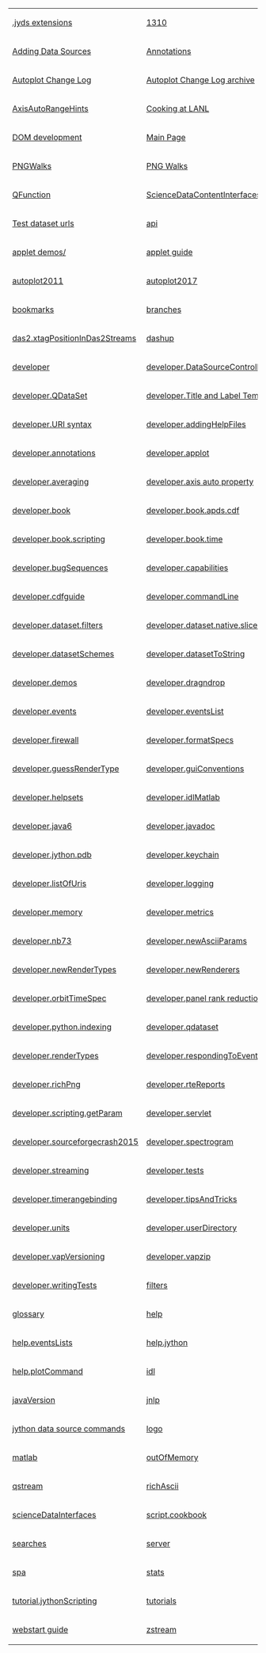 <html>

<body>

<table style="background: inherit;" border="0" width="100%">

<tr>

<td>

<a href="/.jyds_extensions" title=".jyds extensions">.jyds
extensions</a>

</td>

<td>

<a href="/1310" title="1310">1310</a>

</td>

<td>

<a href="/32bit" title="32bit">32bit</a>

</td>

</tr>

<tr>

<td>

<a href="/Adding_Data_Sources" title="Adding Data Sources">Adding Data
Sources</a>

</td>

<td>

<a href="/Annotations" title="Annotations">Annotations</a>

</td>

<td>

<a href="/Autoplot/autoplot/index.php" title="Autoplot/autoplot/index.php">Autoplot/autoplot/index.php</a>

</td>

</tr>

<tr>

<td>

<a href="/Autoplot_Change_Log" title="Autoplot Change Log">Autoplot
Change Log</a>

</td>

<td>

<a href="/Autoplot_Change_Log_archive" title="Autoplot Change Log archive">Autoplot
Change Log archive</a>

</td>

<td>

<a href="/Autoplot_from_source" title="Autoplot from source">Autoplot
from source</a>

</td>

</tr>

<tr>

<td>

<a href="/AxisAutoRangeHints" title="AxisAutoRangeHints">AxisAutoRangeHints</a>

</td>

<td>

<a href="/Cooking_at_LANL" title="Cooking at LANL">Cooking at LANL</a>

</td>

<td>

<a href="/CustomRenderers" title="CustomRenderers">CustomRenderers</a>

</td>

</tr>

<tr>

<td>

<a href="/DOM_development" title="DOM development">DOM development</a>

</td>

<td>

<a href="/Main_Page" title="Main Page">Main Page</a>

</td>

<td>

<a href="/Manual" title="Manual">Manual</a>

</td>

</tr>

<tr>

<td>

<a href="/PNGWalks" title="PNGWalks">PNGWalks</a>

</td>

<td>

<a href="/PNG_Walks" title="PNG Walks">PNG Walks</a>

</td>

<td>

<a href="/QDataSet" title="QDataSet">QDataSet</a>

</td>

</tr>

<tr>

<td>

<a href="/QFunction" title="QFunction">QFunction</a>

</td>

<td>

<a href="/ScienceDataContentInterfaces" title="ScienceDataContentInterfaces">ScienceDataContentInterfaces</a>

</td>

<td>

<a href="/Telecons" title="Telecons">Telecons</a>

</td>

</tr>

<tr>

<td>

<a href="/Test_dataset_urls" title="Test dataset urls">Test dataset
urls</a>

</td>

<td>

<a href="/api" title="api">api</a>

</td>

<td>

<a href="/applet_demos" title="applet demos">applet demos</a>

</td>

</tr>

<tr>

<td>

<div class="allpagesredirect">

<a href="/applet_demos/" title="applet demos/">applet demos/</a>

</div>

</td>

<td>

<a href="/applet_guide" title="applet guide">applet guide</a>

</td>

<td>

<a href="/ascii_data_source" title="ascii data source">ascii data
source</a>

</td>

</tr>

<tr>

<td>

<div class="allpagesredirect">

<a href="/autoplot2011" title="autoplot2011">autoplot2011</a>

</div>

</td>

<td>

<a href="/autoplot2017" title="autoplot2017">autoplot2017</a>

</td>

<td>

<a href="/batch" title="batch">batch</a>

</td>

</tr>

<tr>

<td>

<a href="/bookmarks" title="bookmarks">bookmarks</a>

</td>

<td>

<a href="/branches" title="branches">branches</a>

</td>

<td>

<a href="/cookbook" title="cookbook">cookbook</a>

</td>

</tr>

<tr>

<td>

<a href="/das2.xtagPositionInDas2Streams" title="das2.xtagPositionInDas2Streams">das2.xtagPositionInDas2Streams</a>

</td>

<td>

<a href="/dashup" title="dashup">dashup</a>

</td>

<td>

<a href="/data_point_recorder" title="data point recorder">data point
recorder</a>

</td>

</tr>

<tr>

<td>

<a href="/developer" title="developer">developer</a>

</td>

<td>

<a href="/developer.DataSourceController" title="developer.DataSourceController">developer.DataSourceController</a>

</td>

<td>

<a href="/developer.DataSource_API_Change" title="developer.DataSource API Change">developer.DataSource
API Change</a>

</td>

</tr>

<tr>

<td>

<a href="/developer.QDataSet" title="developer.QDataSet">developer.QDataSet</a>

</td>

<td>

<a href="/developer.Title_and_Label_Templates" title="developer.Title and Label Templates">developer.Title
and Label Templates</a>

</td>

<td>

<a href="/developer.URI_completion" title="developer.URI completion">developer.URI
completion</a>

</td>

</tr>

<tr>

<td>

<a href="/developer.URI_syntax" title="developer.URI syntax">developer.URI
syntax</a>

</td>

<td>

<a href="/developer.addingHelpFiles" title="developer.addingHelpFiles">developer.addingHelpFiles</a>

</td>

<td>

<a href="/developer.aggregation" title="developer.aggregation">developer.aggregation</a>

</td>

</tr>

<tr>

<td>

<a href="/developer.annotations" title="developer.annotations">developer.annotations</a>

</td>

<td>

<a href="/developer.applot" title="developer.applot">developer.applot</a>

</td>

<td>

<a href="/developer.autolayout" title="developer.autolayout">developer.autolayout</a>

</td>

</tr>

<tr>

<td>

<a href="/developer.averaging" title="developer.averaging">developer.averaging</a>

</td>

<td>

<a href="/developer.axis_auto_property" title="developer.axis auto property">developer.axis
auto property</a>

</td>

<td>

<a href="/developer.bindingTypes" title="developer.bindingTypes">developer.bindingTypes</a>

</td>

</tr>

<tr>

<td>

<a href="/developer.book" title="developer.book">developer.book</a>

</td>

<td>

<a href="/developer.book.apds.cdf" title="developer.book.apds.cdf">developer.book.apds.cdf</a>

</td>

<td>

<a href="/developer.book.jyscripts" title="developer.book.jyscripts">developer.book.jyscripts</a>

</td>

</tr>

<tr>

<td>

<a href="/developer.book.scripting" title="developer.book.scripting">developer.book.scripting</a>

</td>

<td>

<a href="/developer.book.time" title="developer.book.time">developer.book.time</a>

</td>

<td>

<a href="/developer.bookmarks" title="developer.bookmarks">developer.bookmarks</a>

</td>

</tr>

<tr>

<td>

<a href="/developer.bugSequences" title="developer.bugSequences">developer.bugSequences</a>

</td>

<td>

<a href="/developer.capabilities" title="developer.capabilities">developer.capabilities</a>

</td>

<td>

<a href="/developer.cdf" title="developer.cdf">developer.cdf</a>

</td>

</tr>

<tr>

<td>

<a href="/developer.cdfguide" title="developer.cdfguide">developer.cdfguide</a>

</td>

<td>

<a href="/developer.commandLine" title="developer.commandLine">developer.commandLine</a>

</td>

<td>

<a href="/developer.das2.book" title="developer.das2.book">developer.das2.book</a>

</td>

</tr>

<tr>

<td>

<a href="/developer.dataset.filters" title="developer.dataset.filters">developer.dataset.filters</a>

</td>

<td>

<a href="/developer.dataset.native.slice.and.trim" title="developer.dataset.native.slice.and.trim">developer.dataset.native.slice.and.trim</a>

</td>

<td>

<a href="/developer.dataset.traps" title="developer.dataset.traps">developer.dataset.traps</a>

</td>

</tr>

<tr>

<td>

<a href="/developer.datasetSchemes" title="developer.datasetSchemes">developer.datasetSchemes</a>

</td>

<td>

<a href="/developer.datasetToString" title="developer.datasetToString">developer.datasetToString</a>

</td>

<td>

<a href="/developer.datasourceURI.extensions" title="developer.datasourceURI.extensions">developer.datasourceURI.extensions</a>

</td>

</tr>

<tr>

<td>

<a href="/developer.demos" title="developer.demos">developer.demos</a>

</td>

<td>

<a href="/developer.dragndrop" title="developer.dragndrop">developer.dragndrop</a>

</td>

<td>

<a href="/developer.ephemerisLookup" title="developer.ephemerisLookup">developer.ephemerisLookup</a>

</td>

</tr>

<tr>

<td>

<a href="/developer.events" title="developer.events">developer.events</a>

</td>

<td>

<a href="/developer.eventsList" title="developer.eventsList">developer.eventsList</a>

</td>

<td>

<a href="/developer.filters" title="developer.filters">developer.filters</a>

</td>

</tr>

<tr>

<td>

<a href="/developer.firewall" title="developer.firewall">developer.firewall</a>

</td>

<td>

<a href="/developer.formatSpecs" title="developer.formatSpecs">developer.formatSpecs</a>

</td>

<td>

<a href="/developer.gettingStartedVideos" title="developer.gettingStartedVideos">developer.gettingStartedVideos</a>

</td>

</tr>

<tr>

<td>

<a href="/developer.guessRenderType" title="developer.guessRenderType">developer.guessRenderType</a>

</td>

<td>

<a href="/developer.guiConventions" title="developer.guiConventions">developer.guiConventions</a>

</td>

<td>

<a href="/developer.headless" title="developer.headless">developer.headless</a>

</td>

</tr>

<tr>

<td>

<a href="/developer.helpsets" title="developer.helpsets">developer.helpsets</a>

</td>

<td>

<a href="/developer.idlMatlab" title="developer.idlMatlab">developer.idlMatlab</a>

</td>

<td>

<a href="/developer.inlineData" title="developer.inlineData">developer.inlineData</a>

</td>

</tr>

<tr>

<td>

<a href="/developer.java6" title="developer.java6">developer.java6</a>

</td>

<td>

<a href="/developer.javadoc" title="developer.javadoc">developer.javadoc</a>

</td>

<td>

<a href="/developer.javawsCacheBug" title="developer.javawsCacheBug">developer.javawsCacheBug</a>

</td>

</tr>

<tr>

<td>

<a href="/developer.jython.pdb" title="developer.jython.pdb">developer.jython.pdb</a>

</td>

<td>

<a href="/developer.keychain" title="developer.keychain">developer.keychain</a>

</td>

<td>

<a href="/developer.limits" title="developer.limits">developer.limits</a>

</td>

</tr>

<tr>

<td>

<a href="/developer.listOfUris" title="developer.listOfUris">developer.listOfUris</a>

</td>

<td>

<a href="/developer.logging" title="developer.logging">developer.logging</a>

</td>

<td>

<a href="/developer.mac.lion" title="developer.mac.lion">developer.mac.lion</a>

</td>

</tr>

<tr>

<td>

<a href="/developer.memory" title="developer.memory">developer.memory</a>

</td>

<td>

<a href="/developer.metrics" title="developer.metrics">developer.metrics</a>

</td>

<td>

<a href="/developer.multiDataSetConventions" title="developer.multiDataSetConventions">developer.multiDataSetConventions</a>

</td>

</tr>

<tr>

<td>

<a href="/developer.nb73" title="developer.nb73">developer.nb73</a>

</td>

<td>

<a href="/developer.newAsciiParams" title="developer.newAsciiParams">developer.newAsciiParams</a>

</td>

<td>

<a href="/developer.newLauncher" title="developer.newLauncher">developer.newLauncher</a>

</td>

</tr>

<tr>

<td>

<a href="/developer.newRenderTypes" title="developer.newRenderTypes">developer.newRenderTypes</a>

</td>

<td>

<a href="/developer.newRenderers" title="developer.newRenderers">developer.newRenderers</a>

</td>

<td>

<a href="/developer.novice" title="developer.novice">developer.novice</a>

</td>

</tr>

<tr>

<td>

<a href="/developer.orbitTimeSpec" title="developer.orbitTimeSpec">developer.orbitTimeSpec</a>

</td>

<td>

<a href="/developer.panel_rank_reduction" title="developer.panel rank reduction">developer.panel
rank reduction</a>

</td>

<td>

<a href="/developer.progress.monitors" title="developer.progress.monitors">developer.progress.monitors</a>

</td>

</tr>

<tr>

<td>

<a href="/developer.python.indexing" title="developer.python.indexing">developer.python.indexing</a>

</td>

<td>

<a href="/developer.qdataset" title="developer.qdataset">developer.qdataset</a>

</td>

<td>

<a href="/developer.release" title="developer.release">developer.release</a>

</td>

</tr>

<tr>

<td>

<a href="/developer.renderTypes" title="developer.renderTypes">developer.renderTypes</a>

</td>

<td>

<a href="/developer.respondingToEvents" title="developer.respondingToEvents">developer.respondingToEvents</a>

</td>

<td>

<a href="/developer.richAscii" title="developer.richAscii">developer.richAscii</a>

</td>

</tr>

<tr>

<td>

<a href="/developer.richPng" title="developer.richPng">developer.richPng</a>

</td>

<td>

<a href="/developer.rteReports" title="developer.rteReports">developer.rteReports</a>

</td>

<td>

<a href="/developer.scripting" title="developer.scripting">developer.scripting</a>

</td>

</tr>

<tr>

<td>

<a href="/developer.scripting.getParam" title="developer.scripting.getParam">developer.scripting.getParam</a>

</td>

<td>

<a href="/developer.servlet" title="developer.servlet">developer.servlet</a>

</td>

<td>

<a href="/developer.servletSecurity" title="developer.servletSecurity">developer.servletSecurity</a>

</td>

</tr>

<tr>

<td>

<a href="/developer.sourceforgecrash2015" title="developer.sourceforgecrash2015">developer.sourceforgecrash2015</a>

</td>

<td>

<a href="/developer.spectrogram" title="developer.spectrogram">developer.spectrogram</a>

</td>

<td>

<a href="/developer.spectrogram.rebin" title="developer.spectrogram.rebin">developer.spectrogram.rebin</a>

</td>

</tr>

<tr>

<td>

<a href="/developer.streaming" title="developer.streaming">developer.streaming</a>

</td>

<td>

<a href="/developer.tests" title="developer.tests">developer.tests</a>

</td>

<td>

<a href="/developer.timeSeriesBrowseNoTimeAxis" title="developer.timeSeriesBrowseNoTimeAxis">developer.timeSeriesBrowseNoTimeAxis</a>

</td>

</tr>

<tr>

<td>

<a href="/developer.timerangebinding" title="developer.timerangebinding">developer.timerangebinding</a>

</td>

<td>

<a href="/developer.tipsAndTricks" title="developer.tipsAndTricks">developer.tipsAndTricks</a>

</td>

<td>

<a href="/developer.todos" title="developer.todos">developer.todos</a>

</td>

</tr>

<tr>

<td>

<a href="/developer.units" title="developer.units">developer.units</a>

</td>

<td>

<a href="/developer.userDirectory" title="developer.userDirectory">developer.userDirectory</a>

</td>

<td>

<a href="/developer.vapModifiers" title="developer.vapModifiers">developer.vapModifiers</a>

</td>

</tr>

<tr>

<td>

<a href="/developer.vapVersioning" title="developer.vapVersioning">developer.vapVersioning</a>

</td>

<td>

<a href="/developer.vapzip" title="developer.vapzip">developer.vapzip</a>

</td>

<td>

<a href="/developer.webstart" title="developer.webstart">developer.webstart</a>

</td>

</tr>

<tr>

<td>

<a href="/developer.writingTests" title="developer.writingTests">developer.writingTests</a>

</td>

<td>

<a href="/filters" title="filters">filters</a>

</td>

<td>

<a href="/gallery" title="gallery">gallery</a>

</td>

</tr>

<tr>

<td>

<a href="/glossary" title="glossary">glossary</a>

</td>

<td>

<a href="/help" title="help">help</a>

</td>

<td>

<a href="/help.annotationCommand" title="help.annotationCommand">help.annotationCommand</a>

</td>

</tr>

<tr>

<td>

<a href="/help.eventsLists" title="help.eventsLists">help.eventsLists</a>

</td>

<td>

<a href="/help.jython" title="help.jython">help.jython</a>

</td>

<td>

<a href="/help.mashup" title="help.mashup">help.mashup</a>

</td>

</tr>

<tr>

<td>

<a href="/help.plotCommand" title="help.plotCommand">help.plotCommand</a>

</td>

<td>

<a href="/idl" title="idl">idl</a>

</td>

<td>

<a href="/idlMatlab" title="idlMatlab">idlMatlab</a>

</td>

</tr>

<tr>

<td>

<a href="/javaVersion" title="javaVersion">javaVersion</a>

</td>

<td>

<a href="/jnlp" title="jnlp">jnlp</a>

</td>

<td>

<a href="/jythonToJavaConverter" title="jythonToJavaConverter">jythonToJavaConverter</a>

</td>

</tr>

<tr>

<td>

<a href="/jython_data_source_commands" title="jython data source commands">jython
data source commands</a>

</td>

<td>

<a href="/logo" title="logo">logo</a>

</td>

<td>

<a href="/lowMem" title="lowMem">lowMem</a>

</td>

</tr>

<tr>

<td>

<a href="/matlab" title="matlab">matlab</a>

</td>

<td>

<a href="/outOfMemory" title="outOfMemory">outOfMemory</a>

</td>

<td>

<a href="/python" title="python">python</a>

</td>

</tr>

<tr>

<td>

<a href="/qstream" title="qstream">qstream</a>

</td>

<td>

<a href="/richAscii" title="richAscii">richAscii</a>

</td>

<td>

<a href="/richPng" title="richPng">richPng</a>

</td>

</tr>

<tr>

<td>

<a href="/scienceDataInterfaces" title="scienceDataInterfaces">scienceDataInterfaces</a>

</td>

<td>

<a href="/script.cookbook" title="script.cookbook">script.cookbook</a>

</td>

<td>

<a href="/scripting" title="scripting">scripting</a>

</td>

</tr>

<tr>

<td>

<a href="/searches" title="searches">searches</a>

</td>

<td>

<a href="/server" title="server">server</a>

</td>

<td>

<a href="/servlet_guide" title="servlet guide">servlet guide</a>

</td>

</tr>

<tr>

<td>

<a href="/spa" title="spa">spa</a>

</td>

<td>

<a href="/stats" title="stats">stats</a>

</td>

<td>

<a href="/systemProperties" title="systemProperties">systemProperties</a>

</td>

</tr>

<tr>

<td>

<a href="/tutorial.jythonScripting" title="tutorial.jythonScripting">tutorial.jythonScripting</a>

</td>

<td>

<a href="/tutorials" title="tutorials">tutorials</a>

</td>

<td>

<a href="/uri_templates" title="uri templates">uri templates</a>

</td>

</tr>

<tr>

<td>

<a href="/webstart_guide" title="webstart guide">webstart guide</a>

</td>

<td>

<a href="/zstream" title="zstream">zstream</a>

</td>

</tr>

</table>

</body>

</html>

